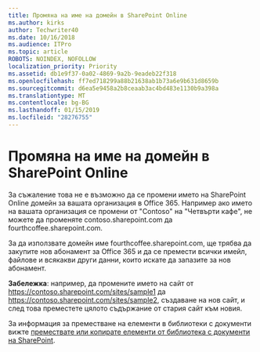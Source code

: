 ```yaml
---
title: Промяна на име на домейн в SharePoint Online
ms.author: kirks
author: Techwriter40
ms.date: 10/16/2018
ms.audience: ITPro
ms.topic: article
ROBOTS: NOINDEX, NOFOLLOW
localization_priority: Priority
ms.assetid: db1e9f37-0a02-4869-9a2b-9eadeb22f318
ms.openlocfilehash: ff7ed718299a88b21638ab1b73a6e9b631d8659b
ms.sourcegitcommit: d6ea5e9458a2b8ceaab3ac4bd483e1130b9a398a
ms.translationtype: MT
ms.contentlocale: bg-BG
ms.lasthandoff: 01/15/2019
ms.locfileid: "28276755"
---
```

# <a name="change-domain-name-in-sharepoint-online"></a>Промяна на име на домейн в SharePoint Online

За съжаление това не е възможно да се промени името на SharePoint Online домейн за вашата организация в Office 365. Например ако името на вашата организация се промени от "Contoso" на "Четвърти кафе", не можете да променяте contoso.sharepoint.com да fourthcoffee.sharepoint.com.
  
За да използвате домейн име fourthcoffee.sharepoint.com, ще трябва да закупите нов абонамент за Office 365 и да се премести всички имейл, файлове и всякакви други данни, които искате да запазите за нов абонамент.
  
 **Забележка**: например, да промените името на сайт от https://contoso.sharepoint.com/sites/sample1 да https://contoso.sharepoint.com/sites/sample2, създаване на нов сайт, и след това преместете цялото съдържание от стария сайт към новия. 
  
За информация за преместване на елементи в библиотеки с документи вижте [премествате или копирате елементи от библиотека с документи на SharePoint](https://go.microsoft.com/fwlink/?linkid=2025831).
  

